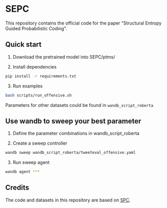 # SEPC

This repository contains the official code for the paper "Structural Entropy Guided Probabilistic Coding".

## Quick start
1. Download the pretrained model into SEPC/ptms/

2. Install dependencies
``` bash
pip install -r requirements.txt
```

3. Run examples
``` bash
bash scripts/run_offensive.sh
```

Parameters for other datasets could be found in `wandb_script_roberta`

## Use wandb to sweep your best parameter

1. Define the parameter combinations in wandb_script_roberta

2. Create a sweep controller
``` bash
wandb sweep wandb_script_roberta/tweeteval_offensive.yaml
```

3. Run sweep agent
``` bash 
wandb agent ***
```


## Credits
The code and datasets in this repository are based on [SPC](https://github.com/zerohd4869/SPC/blob/main/script/run_train_offenseval.sh).
